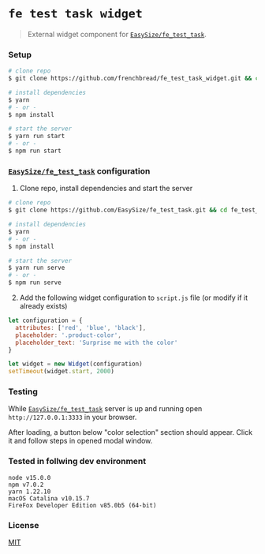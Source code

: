 # `fe test task widget`

> External widget component for [`EasySize/fe_test_task`](https://github.com/EasySize/fe_test_task).

### Setup

```bash
# clone repo
$ git clone https://github.com/frenchbread/fe_test_task_widget.git && cd fe_test_task_widget

# install dependencies
$ yarn
# - or -
$ npm install

# start the server
$ yarn run start
# - or -
$ npm run start
```

### [`EasySize/fe_test_task`](https://github.com/EasySize) configuration

1. Clone repo, install dependencies and start the server

```bash
# clone repo
$ git clone https://github.com/EasySize/fe_test_task.git && cd fe_test_task

# install dependencies
$ yarn
# - or -
$ npm install

# start the server
$ yarn run serve
# - or -
$ npm run serve
```

2. Add the following widget configuration to `script.js` file (or modify if it already exists)

```js
let configuration = {
  attributes: ['red', 'blue', 'black'],
  placeholder: '.product-color',
  placeholder_text: 'Surprise me with the color'
}

let widget = new Widget(configuration)
setTimeout(widget.start, 2000)
```

### Testing

While [`EasySize/fe_test_task`](https://github.com/EasySize) server is up and running open `http://127.0.0.1:3333` in your browser.

After loading, a button below "color selection" section should appear. Click it and follow steps in opened modal window.

### Tested in follwing dev environment

```
node v15.0.0
npm v7.0.2
yarn 1.22.10
macOS Catalina v10.15.7
FireFox Developer Edition v85.0b5 (64-bit)
```

### License

[MIT](https://github.com/frenchbread/fe_test_task_widget/blob/main/LICENSE)
